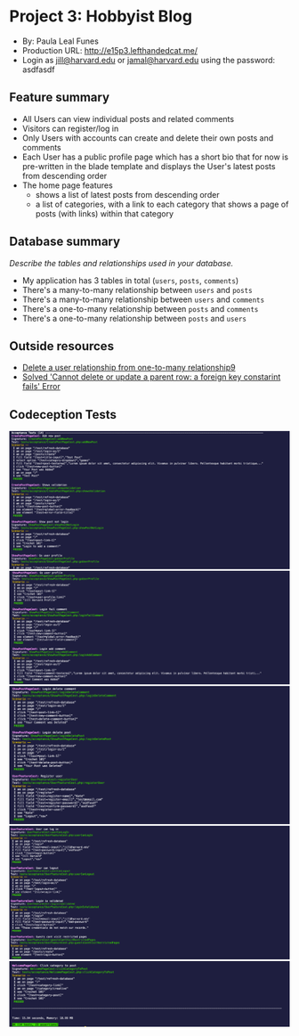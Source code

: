 # Project 3: Hobbyist Blog
+ By: Paula Leal Funes
+ Production URL: http://e15p3.lefthandedcat.me/
+ Login as jill@harvard.edu or jamal@harvard.edu using the password: asdfasdf

## Feature summary
+ All Users can view individual posts and related comments 
+ Visitors can register/log in
+ Only Users with accounts can create and delete their own posts and comments
+ Each User has a public profile page which has a short bio that for now is pre-written in the blade template and displays the User's latest posts from descending order 
+ The home page features
  + shows a list of latest posts from descending order
  + a list of categories, with a link to each category that shows a page of posts (with links) within that category

  
## Database summary
*Describe the tables and relationships used in your database.*

+ My application has 3 tables in total (`users`, `posts`, `comments`)
+ There's a many-to-many relationship between `users` and `posts`
+ There's a many-to-many relationship between `users` and `comments`
+ There's a one-to-many relationship between `posts` and `comments`
+ There's a one-to-many relationship between `posts` and `users`

## Outside resources
* [Delete a user relationship from one-to-many relationship9](https://stackoverflow.com/questions/49323458/can-detach-method-also-be-applied-to-one-to-many-relationship-in-laravel)
* [Solved 'Cannot delete or update a parent row: a foreign key constarint fails' Error](https://laravel.com/docs/5.1/migrations#foreign-key-constraints)


## Codeception Tests
![Test1](./public/images/test1.png)
![Test2](./public/images/test2.png)
![Test3](./public/images/test3.png)
![Test4](./public/images/test4.png)
![Test5](./public/images/test5.png)
